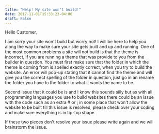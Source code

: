 ```yaml
---
title: "Help! My site won't build!"
date: 2017-11-01T15:33:23-04:00
draft: False
---
```


Hello Customer,

I am sorry your site won't build but worry not! I will be here to help you along the way to make sure your site gets built
and up and running. One of the most common problems a site will not build is that the theme is incorrect, if you are running
a theme that was provide to you from the builder in question. You must first make sure that the folder in which the theme
is coming from is spelled exactly correct, when you try to build the website. An error will pop-up stating that it cannot
find the theme and will give you the correct spelling of the folder in question, just go in an rename the folder you have
to the folder to what it wants the name to be.

Second issue that it could be is and I know this sounds silly but as with all programming languages you use to build websites
there could be an issue with the code such as an extra # or ; in some place that won't allow the website to be built till this
issue is resolved, please check over your coding and make sure everything is in tip-top shape.

If these two pieces don't resolve your issue please write again and we will brainstorm the issue.